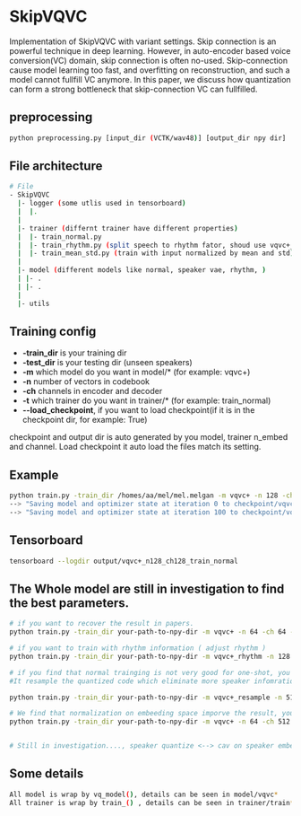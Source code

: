 # SkipVQVC
Implementation of SkipVQVC with variant settings. Skip connection is an powerful technique in deep learning. However, in auto-encoder based voice conversion(VC) domain, skip connection is often no-used. Skip-connection cause model learning too fast, and overfitting on reconstruction, and such a model cannot fullfill VC anymore. In this paper, we discuss how quantization can form a strong bottleneck that skip-connection VC can fullfilled.

## preprocessing
```bash
python preprocessing.py [input_dir (VCTK/wav48)] [output_dir npy dir]
```
## File architecture
```bash
# File 
- SkipVQVC
  |- logger (some utlis used in tensorboard)
  |  |.
  |
  |- trainer (differnt trainer have different properties)
  |  |- train_normal.py
  |  |- train_rhythm.py (split speech to rhythm fator, shoud use vqvc+_rhythm model)
  |  |- train_mean_std.py (train with input normalized by mean and std)
  |
  |- model (different models like normal, speaker vae, rhythm, )
  | |- .
  | |- .
  |
  |- utils
```
##  Training config

- **-train\_dir** is your training dir
- **-test\_dir** is your testing dir (unseen speakers)
- **-m** which model do you want in model/* (for example: vqvc+)
- **-n** number of vectors in codebook
- **-ch** channels in encoder and decoder
- **-t** which trainer do you want in trainer/* (for example: train_normal)
- **--load_checkpoint**, if you want to load checkpoint(if it is in the checkpoint dir, for example: True)

checkpoint and output dir is auto generated by you model, trainer n_embed and channel. Load checkpoint it auto load the files match its setting.

## Example
```bash
python train.py -train_dir /homes/aa/mel/mel.melgan -m vqvc+ -n 128 -ch 128 -t train_normal
--> "Saving model and optimizer state at iteration 0 to checkpoint/vqvc+_n128_ch128_train_normal/gen"
--> "Saving model and optimizer state at iteration 100 to checkpoint/vqvc+_n128_ch128_train_normal/gen"
```

## Tensorboard
```bash
tensorboard --logdir output/vqvc+_n128_ch128_train_normal
```


## The Whole model are still in investigation to find the best parameters.
```bash
# if you want to recover the result in papers.
python train.py -train_dir your-path-to-npy-dir -m vqvc+ -n 64 -ch 64 -t train_normal

# if you want to train with rhythm information ( adjust rhythm )
python train.py -train_dir your-path-to-npy-dir -m vqvc+_rhythm -n 128 -ch 128 -t train_rhythm

# if you find that normal trainging is not very good for one-shot, you can train resample. 
#It resample the quantized code which eliminate more speaker infomration from content

python train.py -train_dir your-path-to-npy-dir -m vqvc+_resample -n 512 -ch 512 -t train_normal

# We find that normalization on embeeding space imporve the result, you can try this
python train.py -train_dir your-path-to-npy-dir -m vqvc+ -n 64 -ch 512 -t train_simple_normalize


# Still in investigation...., speaker quantize <--> cav on speaker embedding

```

## Some details
```bash
All model is wrap by vq_model(), details can be seen in model/vqvc*
All trainer is wrap by train_() , details can be seen in trainer/train*
```